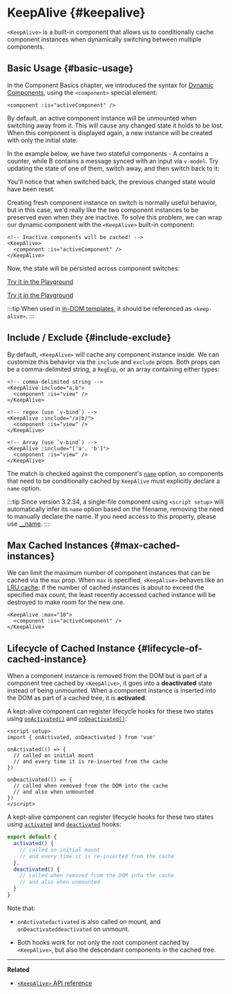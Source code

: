 <script setup>
import SwitchComponent from './keep-alive-demos/SwitchComponent.vue'
</script>

# KeepAlive {#keepalive}

`<KeepAlive>` is a built-in component that allows us to conditionally cache component instances when dynamically switching between multiple components.

## Basic Usage {#basic-usage}

In the Component Basics chapter, we introduced the syntax for [Dynamic Components](/guide/essentials/component-basics#dynamic-components), using the `<component>` special element:

```vue-html
<component :is="activeComponent" />
```

By default, an active component instance will be unmounted when switching away from it. This will cause any changed state it holds to be lost. When this component is displayed again, a new instance will be created with only the initial state.

In the example below, we have two stateful components - A contains a counter, while B contains a message synced with an input via `v-model`. Try updating the state of one of them, switch away, and then switch back to it:

<SwitchComponent />

You'll notice that when switched back, the previous changed state would have been reset.

Creating fresh component instance on switch is normally useful behavior, but in this case, we'd really like the two component instances to be preserved even when they are inactive. To solve this problem, we can wrap our dynamic component with the `<KeepAlive>` built-in component:

```vue-html
<!-- Inactive components will be cached! -->
<KeepAlive>
  <component :is="activeComponent" />
</KeepAlive>
```

Now, the state will be persisted across component switches:

<SwitchComponent use-KeepAlive />

<div class="composition-api">

[Try it in the Playground](https://play.vuejs.org/#eNqtUsFOwzAM/RWrl4IGC+cqq2h3RFw495K12YhIk6hJi1DVf8dJSllBaAJxi+2XZz8/j0lhzHboeZIl1NadMA4sd73JKyVaozsHI9hnJqV+feJHmODY6RZS/JEuiL1uTTEXtiREnnINKFeAcgZUqtbKOqj7ruPKwe6s2VVguq4UJXEynAkDx1sjmeMYAdBGDFBLZu2uShre6ioJeaxIduAyp0KZ3oF7MxwRHWsEQmC4bXXDJWbmxpjLBiZ7DwptMUFyKCiJNP/BWUbO8gvnA+emkGKIgkKqRrRWfh+Z8MIWwpySpfbxn6wJKMGV4IuSs0UlN1HVJae7bxYvBuk+2IOIq7sLnph8P9u5DJv5VfpWWLaGqTzwZTCOM/M0IaMvBMihd04ruK+lqF/8Ajxms8EFbCiJxR8khsP6ncQosLWnWV6a/kUf2nqu75Fby04chA0iPftaYryhz6NBRLjdtajpHZTWPio=)

</div>
<div class="options-api">

[Try it in the Playground](https://play.vuejs.org/#eNqtU8tugzAQ/JUVl7RKWveMXFTIseofcHHAiawasPxArRD/3rVNSEhbpVUrIWB3x7PM7jAkuVL3veNJmlBTaaFsVraiUZ22sO0alcNedw2s7kmIPHS1ABQLQDEBAMqWvwVQzffMSQuDz1aI6VreWpPCEBtsJppx4wE1s+zmNoIBNLdOt8cIjzut8XAKq3A0NAIY/QNveFEyi8DA8kZJZjlGALQWPVSSGfNYJjVvujIJeaxItuMyo6JVzoJ9VxwRmtUCIdDfNV3NJWam5j7HpPOY8BEYkwxySiLLP1AWkbK4oHzmXOVS9FFOSM3jhFR4WTNfRslcO54nSwJKcCD4RsnZmJJNFPXJEl8t88quOuc39fCrHalsGyWcnJL62apYNoq12UQ8DLEFjCMy+kKA7Jy1XQtPlRTVqx+Jx6zXOJI1JbH4jejg3T+KbswBzXnFlz9Tjes/V/3CjWEHDsL/OYNvdCE8Wu3kLUQEhy+ljh+brFFu)

</div>

:::tip
When used in [in-DOM templates](/guide/essentials/component-basics#in-dom-template-parsing-caveats), it should be referenced as `<keep-alive>`.
:::

## Include / Exclude {#include-exclude}

By default, `<KeepAlive>` will cache any component instance inside. We can customize this behavior via the `include` and `exclude` props. Both props can be a comma-delimited string, a `RegExp`, or an array containing either types:

```vue-html
<!-- comma-delimited string -->
<KeepAlive include="a,b">
  <component :is="view" />
</KeepAlive>

<!-- regex (use `v-bind`) -->
<KeepAlive :include="/a|b/">
  <component :is="view" />
</KeepAlive>

<!-- Array (use `v-bind`) -->
<KeepAlive :include="['a', 'b']">
  <component :is="view" />
</KeepAlive>
```

The match is checked against the component's [`name`](/api/options-misc#name) option, so components that need to be conditionally cached by `KeepAlive` must explicitly declare a `name` option.

:::tip
Since version 3.2.34, a single-file component using `<script setup>` will automatically infer its `name` option based on the filename, removing the need to manually declare the name.  If you need access to this property, please use [__name](https://github.com/vuejs/core/issues/10348#issuecomment-1951604644).
:::

## Max Cached Instances {#max-cached-instances}

We can limit the maximum number of component instances that can be cached via the `max` prop. When `max` is specified, `<KeepAlive>` behaves like an [LRU cache](<https://en.wikipedia.org/wiki/Cache_replacement_policies#Least_recently_used_(LRU)>): if the number of cached instances is about to exceed the specified max count, the least recently accessed cached instance will be destroyed to make room for the new one.

```vue-html
<KeepAlive :max="10">
  <component :is="activeComponent" />
</KeepAlive>
```

## Lifecycle of Cached Instance {#lifecycle-of-cached-instance}

When a component instance is removed from the DOM but is part of a component tree cached by `<KeepAlive>`, it goes into a **deactivated** state instead of being unmounted. When a component instance is inserted into the DOM as part of a cached tree, it is **activated**.

<div class="composition-api">

A kept-alive component can register lifecycle hooks for these two states using [`onActivated()`](/api/composition-api-lifecycle#onactivated) and [`onDeactivated()`](/api/composition-api-lifecycle#ondeactivated):

```vue
<script setup>
import { onActivated, onDeactivated } from 'vue'

onActivated(() => {
  // called on initial mount
  // and every time it is re-inserted from the cache
})

onDeactivated(() => {
  // called when removed from the DOM into the cache
  // and also when unmounted
})
</script>
```

</div>
<div class="options-api">

A kept-alive component can register lifecycle hooks for these two states using [`activated`](/api/options-lifecycle#activated) and [`deactivated`](/api/options-lifecycle#deactivated) hooks:

```js
export default {
  activated() {
    // called on initial mount
    // and every time it is re-inserted from the cache
  },
  deactivated() {
    // called when removed from the DOM into the cache
    // and also when unmounted
  }
}
```

</div>

Note that:

- <span class="composition-api">`onActivated`</span><span class="options-api">`activated`</span> is also called on mount, and <span class="composition-api">`onDeactivated`</span><span class="options-api">`deactivated`</span> on unmount.

- Both hooks work for not only the root component cached by `<KeepAlive>`, but also the descendant components in the cached tree.
---

**Related**

- [`<KeepAlive>` API reference](/api/built-in-components#keepalive)
